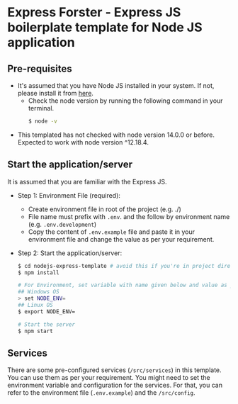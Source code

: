 # __Express Forster__ - Express JS boilerplate template for Node JS application

## Pre-requisites
- It's assumed that you have Node JS installed in your system. If not, please install it from [here](https://nodejs.org/en/download/).
    - Check the node version by running the following command in your terminal.
        ```sh
        $ node -v
        ```
- This templated has not checked with node version 14.0.0 or before. Expected to work with node version ^12.18.4.
## Start the application/server
It is assumed that you are familiar with the Express JS.

- Step 1: Environment File (required):
    - Create environment file in root of the project (e.g. ./)
    - File name must prefix with `.env`. and the follow by environment name (e.g. `.env.development`)
    - Copy the content of `.env.example` file and paste it in your environment file and change the value as per your requirement.

- Step 2: Start the application/server:
    ```sh
    $ cd nodejs-express-template # avoid this if you're in project directory
    $ npm install

    # For Environment, set variable with name given below and value as per your server environment (e.g. development, production, staging)
    ## Windows OS
    > set NODE_ENV=
    ## Linux OS
    $ export NODE_ENV=

    # Start the server
    $ npm start
    ```

## Services
There are some pre-configured services (`/src/services`) in this template. You can use them as per your requirement. You might need to set the environment variable and configuration for the services. For that, you can refer to the environment file (`.env.example`) and the `/src/config`.
